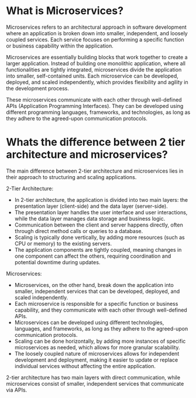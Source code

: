 # What is Microservices?

Microservices refers to an architectural approach in software development where an application is broken down into smaller, independent, and loosely coupled services. Each service focuses on performing a specific function or business capability within the application.

Microservices are essentially building blocks that work together to create a larger application. Instead of building one monolithic application, where all functionalities are tightly integrated, microservices divide the application into smaller, self-contained units. Each microservice can be developed, deployed, and scaled independently, which provides flexibility and agility in the development process.

These microservices communicate with each other through well-defined APIs (Application Programming Interfaces). They can be developed using different programming languages, frameworks, and technologies, as long as they adhere to the agreed-upon communication protocols.

#
# Whats the difference between 2 tier architecture and microservices?

The main difference between 2-tier architecture and microservices lies in their approach to structuring and scaling applications.

2-Tier Architecture:

- In 2-tier architecture, the application is divided into two main layers: the presentation layer (client-side) and the data layer (server-side).
- The presentation layer handles the user interface and user interactions, while the data layer manages data storage and business logic.
- Communication between the client and server happens directly, often through direct method calls or queries to a database.
- Scaling is typically done vertically, by adding more resources (such as CPU or memory) to the existing servers.
- The application components are tightly coupled, meaning changes in one component can affect the others, requiring coordination and potential downtime during updates.

Microservices:

- Microservices, on the other hand, break down the application into smaller, independent services that can be developed, deployed, and scaled independently.
- Each microservice is responsible for a specific function or business capability, and they communicate with each other through well-defined APIs.
- Microservices can be developed using different technologies, languages, and frameworks, as long as they adhere to the agreed-upon communication protocols.
- Scaling can be done horizontally, by adding more instances of specific microservices as needed, which allows for more granular scalability.
- The loosely coupled nature of microservices allows for independent development and deployment, making it easier to update or replace individual services without affecting the entire application.

2-tier architecture has two main layers with direct communication, while microservices consist of smaller, independent services that communicate via APIs. 
